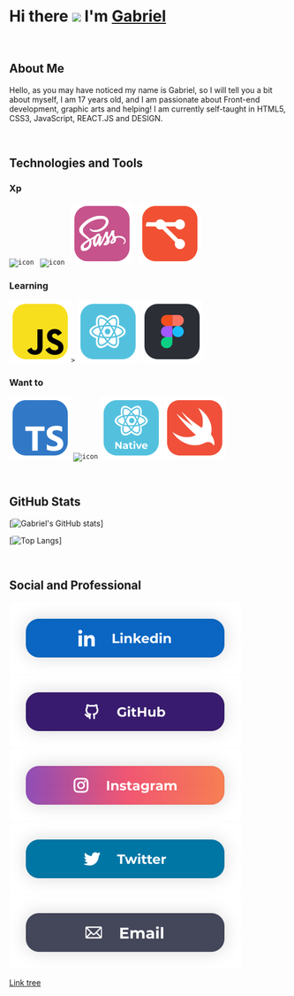 # Hi there <img src=".GitHub/Hi.gif" width="38px"> I'm [Gabriel](https://stwgabriel.github.io/StwGabriel/)

<br>

## About Me

Hello, as you may have noticed my name is Gabriel, so I will tell you a bit about myself, I am 17 years old, and I am passionate about Front-end development, graphic arts and helping! I am currently self-taught in HTML5, CSS3, JavaScript, REACT.JS and DESIGN.


<br>

## Technologies and Tools

### Xp

<code height="30">![icon](https://github.com/StwGabriel/Assets/blob/main/icons/html5-icon.svg)</code>
<code> ![icon](https://github.com/StwGabriel/Assets/blob/main/icons/css3-icon.svg)</code>
<code>   ![icon](https://github.com/StwGabriel/Assets/blob/main/icons/sass-icon.svg)</code>
<code> ![icon](https://github.com/StwGabriel/Assets/blob/main/icons/git-icon.svg)</code>

### Learning

<code>![icon](https://github.com/StwGabriel/Assets/blob/main/icons/javascript-icon.svg)></code>
<code>![icon](https://github.com/StwGabriel/Assets/blob/main/icons/react-icon.svg)</code>
<code>![icon](https://github.com/StwGabriel/Assets/blob/main/icons/figma-icon.svg)</code>


### Want to

<code>![icon](https://github.com/StwGabriel/Assets/blob/main/icons/typescript-icon.svg)</code>
<code>![icon](https://github.com/StwGabriel/Assets/blob/main/icons/next-icon.svg)</code>
<code>![icon](https://github.com/StwGabriel/Assets/blob/main/icons/react-native-icon.svg)</code>
<code>![icon](https://github.com/StwGabriel/Assets/blob/main/icons/swift-icon.svg)</code>

<br>

## GitHub Stats

[![Gabriel's GitHub stats](https://github-readme-stats.vercel.app/api?username=StwGabriel&show_icons=true&theme=dark)]

[![Top Langs](https://github-readme-stats.vercel.app/api/top-langs/?username=StwGabriel&layout=compact&theme=dark)]

<br>

## Social and Professional

   [![shield](https://github.com/StwGabriel/Assets/blob/main/readme-shields/linkedin-shield.svg)](https://www.linkedin.com/in/stwgabriel/)
   [![shield](https://github.com/StwGabriel/Assets/blob/main/readme-shields/github-shield.svg)](https://github.com/StwGabriel)
   [![shield](https://github.com/StwGabriel/Assets/blob/main/readme-shields/instagram-shield.svg)](https://www.instagram.com/stwgabriel/)
   [![shield](https://github.com/StwGabriel/Assets/blob/main/readme-shields/twitter-shield.svg)](https://www.twitter.com/stwgabriel_/)
   [![shield](https://github.com/StwGabriel/Assets/blob/main/readme-shields/email-shield.svg)](mailto:gabrielstw@pm.me?Subject=Vim%20Pelo%20GitHub)

[ Link tree ](https://bit.ly/stwgabriel)
